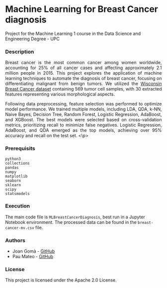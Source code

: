 # Machine Learning for Breast Cancer diagnosis
Project for the Machine Learning 1 course in the Data Science and Engineering Degree - UPC

### Description
<p align="justify">
Breast cancer is the most common cancer among women worldwide, accounting for 25% of all cancer cases and affecting approximately 2.1 million people in 2015. This project explores the application of machine learning techniques to automate the diagnosis of breast cancer, focusing on differentiating malignant from benign tumors. We utilized the <a href="httpsarchive.ics.uci.edudataset17breast+cancer+wisconsin+diagnostic">Wisconsin Breast Cancer dataset</a> containing 569 tumor cell samples, with 30 extracted features representing various morphological aspects.
</p>

<p align="justify">
Following data preprocessing, feature selection was performed to optimize model performance. We trained multiple models, including LDA, QDA, k-NN, Naive Bayes, Decision Tree, Random Forest, Logistic Regression, AdaBoost, and XGBoost. The best models were selected based on cross-validation metrics, prioritizing recall to minimize false negatives. Logistic Regression, AdaBoost, and QDA emerged as the top models, achieving over 95% accuracy and recall on the test set.
<\p>

### Prerequisits
```
python3
collections
pandas
numpy 
matplotlib
seaborn
sklearn
scipy
statsmodels
```

### Execution

The main code file is `MLBreastCancerDiagnosis`, best run in a Jupyter Notebook environment. The processed data can be found in the `breast-cancer-mv.csv` file. 

### Authors

- Joan Gomà - [GitHub](https://github.com/joangoma)
- Pau Mateo - [GitHub](https://github.com/PauMateo)

### License

This project is licensed under the Apache 2.0 License.
